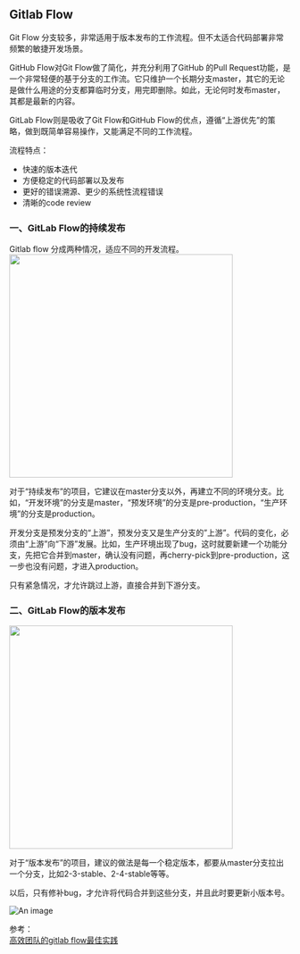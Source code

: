 ## Gitlab Flow

Git Flow 分支较多，非常适用于版本发布的工作流程。但不太适合代码部署非常频繁的敏捷开发场景。

GitHub Flow对Git Flow做了简化，并充分利用了GitHub 的Pull Request功能，是一个非常轻便的基于分支的工作流。它只维护一个长期分支master，其它的无论是做什么用途的分支都算临时分支，用完即删除。如此，无论何时发布master，其都是最新的内容。

GitLab Flow则是吸收了Git Flow和GitHub Flow的优点，遵循“上游优先”的策略，做到既简单容易操作，又能满足不同的工作流程。


流程特点：
- 快速的版本迭代
- 方便稳定的代码部署以及发布
- 更好的错误溯源、更少的系统性流程错误
- 清晰的code review


### 一、GitLab Flow的持续发布
Gitlab flow 分成两种情况，适应不同的开发流程。
<img width="400" src="~@/tools/gitlabflow/gitlabflow.png" />

对于“持续发布”的项目，它建议在master分支以外，再建立不同的环境分支。比如，“开发环境”的分支是master，“预发环境”的分支是pre-production，“生产环境”的分支是production。

开发分支是预发分支的“上游”，预发分支又是生产分支的”上游”。代码的变化，必须由“上游”向“下游”发展。比如，生产环境出现了bug，这时就要新建一个功能分支，先把它合并到master，确认没有问题，再cherry-pick到pre-production，这一步也没有问题，才进入production。

只有紧急情况，才允许跳过上游，直接合并到下游分支。

### 二、GitLab Flow的版本发布
<img width="400" src="~@/tools/gitlabflow/gitlabflow-2.png" />

对于“版本发布”的项目，建议的做法是每一个稳定版本，都要从master分支拉出一个分支，比如2-3-stable、2-4-stable等等。

以后，只有修补bug，才允许将代码合并到这些分支，并且此时要更新小版本号。

![An image](~@/tools/gitlabflow/gitlabflow-3.jpg)

参考：<br />
<a href="https://www.cnblogs.com/xiaoqi/p/gitlab-flow.html" target="_blank">高效团队的gitlab flow最佳实践</a><br />
<!-- https://docs.gitlab.cn/jh/topics/gitlab_flow.html -->

<!-- https://www.cnblogs.com/xiaoqi/p/gitlab-flow.html -->

<!-- https://cloud.tencent.com/developer/article/1646937 -->
